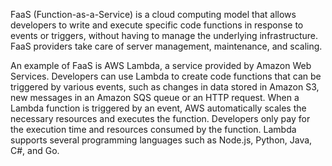 FaaS (Function-as-a-Service) is a cloud computing model that allows developers to write and execute specific code functions in response to events or triggers, without having to manage the underlying infrastructure. FaaS providers take care of server management, maintenance, and scaling. 

An example of FaaS is AWS Lambda, a service provided by Amazon Web Services. Developers can use Lambda to create code functions that can be triggered by various events, such as changes in data stored in Amazon S3, new messages in an Amazon SQS queue or an HTTP request. When a Lambda function is triggered by an event, AWS automatically scales the necessary resources and executes the function. Developers only pay for the execution time and resources consumed by the function. Lambda supports several programming languages such as Node.js, Python, Java, C#, and Go.